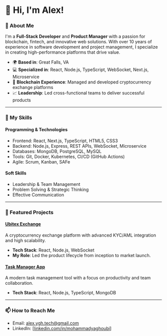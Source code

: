 # 👋 Hi, I'm Alex!  

### 🚀 About Me
I'm a **Full-Stack Developer** and **Product Manager** with a passion for blockchain, fintech, and innovative web solutions. With over 10 years of experience in software development and project management, I specialize in creating high-performance platforms that drive value.

- 🌍 **Based in**: Great Falls, VA  
- 💻 **Specialized in**: React, Node.js, TypeScript, WebSocket, Next.js, Microservice  
- 🔗 **Blockchain Experience**: Managed and developed cryptocurrency exchange platforms  
- 📈 **Leadership**: Led cross-functional teams to deliver successful products  

---

### 💼 My Skills
#### **Programming & Technologies**
- Frontend: React, Next.js, TypeScript, HTML5, CSS3
- Backend: Node.js, Express, REST APIs, WebSocket, Microservice
- Databases: MongoDB, PostgreSQL, MySQL
- Tools: Git, Docker, Kubernetes, CI/CD (GitHub Actions)
- Agile: Scrum, Kanban, SAFe

#### **Soft Skills**
- Leadership & Team Management  
- Problem Solving & Strategic Thinking  
- Effective Communication  

---

### 📂 Featured Projects
#### [Ubitex Exchange](https://ubitex.io)  
A cryptocurrency exchange platform with advanced KYC/AML integration and high scalability.  
- **Tech Stack**: React, Node.js, WebSocket  
- **My Role**: Led the product lifecycle from inception to market launch.  

#### [Task Manager App](https://github.com/mohammadyaghoubi/task-manager)  
A modern task management tool with a focus on productivity and team collaboration.  
- **Tech Stack**: React, Node.js, TypeScript, MongoDB  

---

### 📫 How to Reach Me
- Email: alex.ygh.tech@gmail.com  
- LinkedIn: [[linkedin.com/in/mohammadyaghoubi](https://www.linkedin.com/in/yaghoubimohammad)]
 
